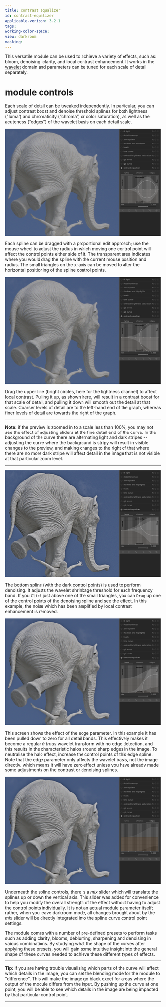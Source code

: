 ```yaml
---
title: contrast equalizer
id: contrast-equalizer
applicable-verison: 3.2.1
tags: 
working-color-space:  
view: darkroom
masking: 
---
```


This versatile module can be used to achieve a variety of effects, such as: bloom, denoising, clarity, and local contrast enhancement. It works in the [wavelet](../../darkroom/interacting-with-modules/wavelets.md) domain and parameters can be tuned for each scale of detail separately.

# module controls

Each scale of detail can be tweaked independently. In particular, you can adjust contrast boost and denoise threshold splines for both lightness ("luma') and chromaticity (“chroma”, or color saturation), as well as the acuteness (“edges”) of the wavelet basis on each detail scale.

![contrast-equalizer](./contrast-equalizer/contrast-equalizer-1.png)

Each spline can be dragged with a proportional edit approach; use the mouse wheel to adjust the radius in which moving one control point will affect the control points either side of it. The transparent area indicates where you would drag the spline with the current mouse position and radius.  The small triangles on the x-axis can be moved to alter the horizontal positioning of the spline control points.

![contrast-equalizer-1](./contrast-equalizer/contrast-equalizer-2.png)

Drag the upper line (bright circles, here for the lightness channel) to affect local contrast. Pulling it up, as shown here, will result in a contrast boost for that scale of detail, and pulling it down will smooth out the detail at that scale. Coarser levels of detail are to the left-hand end of the graph, whereas finer levels of detail are towards the right of the graph.

---

**Note:** if the preview is zoomed in to a scale less than 100%, you may not see the effect of adjusting sliders at the fine detail end of the curve. In the background of the curve there are alternating light and dark stripes -- adjusting the curve where the background is stripy will result in visible changes to the preview, and making changes to the right of that where there are no more dark stripe will affect detail in the image that is not visible at that particular zoom level.

---

![contrast-equalizer-2](./contrast-equalizer/contrast-equalizer-3.png)

The bottom spline (with the dark control points) is used to perform denoising. It adjusts the wavelet shrinkage threshold for each frequency band. If you `Click` just above one of the small triangles, you can `Drag` up one of the control points of the denoising spline and see the effect. In this example, the noise which has been amplified by local contrast enhancement is removed.

![contrast-equalizer-4](./contrast-equalizer/contrast-equalizer-4.png)

This screen shows the effect of the edge parameter. In this example it has been pulled down to zero for all detail bands. This effectively makes it become a regular _à trous_ wavelet transform with no edge detection, and this results in the characteristic halos around sharp edges in the image. To neutralise the halo effect, increase the control points of this edge spline. Note that the edge parameter only affects the wavelet basis, not the image directly, which means it will have zero effect unless you have already made some adjustments on the contrast or denoising splines. 

![contrast-equalizer-6](./contrast-equalizer/contrast-equalizer-5.png)

Underneath the spline controls, there is a _mix_ slider which will translate the splines up or down the vertical axis. This slider was added for convenience to help you modify the overall strength of the effect without having to adjust the control points individually. It is not an actual module parameter itself; rather, when you leave darkroom mode, all changes brought about by the _mix_ slider will be directly integrated into the spline curve control point settings.

The module comes with a number of pre-defined presets to perform tasks such as adding clarity, blooms, deblurring, sharpening and denoising in vaious combinations. By studying what the shape of the curves after applying these presets, you will gain some intuitive insight into the general shape of these curves needed to achieve these different types of effects.

---

**Tip:** if you are having trouble visualising which parts of the curve will affect which details in the image, you can set the blending mode for the module to "difference". This will make the image go black excet for areas where the output of the module differs from the input. By pushing up the curve at one point, you will be able to see which details in the image are being impacted by that particular control point.

---
